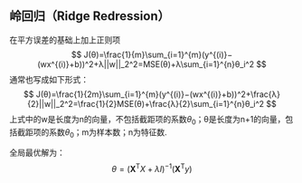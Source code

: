 ## 岭回归（Ridge Redression）

在平方误差的基础上加上正则项
$$
J(θ)=\frac{1}{m}\sum_{i=1}^{m}(y^{(i)}−(wx^{(i)}+b))^2+λ||w||_2^2=MSE(θ)+λ\sum_{i=1}^{n}θ_i^2
$$
通常也写成如下形式：
$$
J(θ)=\frac{1}{2m}\sum_{i=1}^{m}(y^{(i)}−(wx^{(i)}+b))^2+\frac{λ}{2}||w||_2^2=\frac{1}{2}MSE(θ)+\frac{λ}{2}\sum_{i=1}^{n}θ_i^2
$$
上式中的w是长度为n的向量，不包括截距项的系数$θ_0$；θ是长度为n+1的向量，包括截距项的系数$θ_0$；m为样本数；n为特征数.

全局最优解为：
$$
θ=(\mathbf{X}^\mathrm{T}X+λI)^{−1}(\mathbf{X}^\mathrm{T}y)
$$






